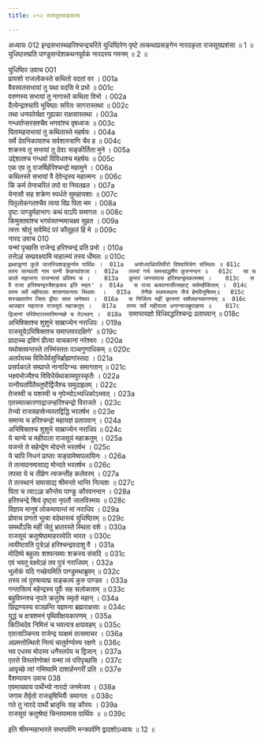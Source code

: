 ```yaml
---
title: ०१२ राजसूयसङ्कल्पः

---
```



अध्यायः 012
इन्द्रसभास्थहरिश्चन्द्रचरिते युधिष्ठिरेण पृष्टे तत्कथाप्रसङ्गेन नारदकृता राजसूयप्रशंसा ॥ 1 ॥ युधिष्ठरम्प्रति पाण्डुसन्देशकथनपूर्वकं नारदस्य गमनम् ॥ 2 ॥
	
युधिष्ठिर उवाच 	001  
प्रायशो राजलोकस्ते कथितो वदतां वर ।	001a  
वैवस्वतसभायां तु यथा वदसि मे प्रभो ॥	001c  
वरुणस्य सभायां तु नागास्ते कथिता विभो ।	002a  
दैत्येन्द्राश्चापि भूयिष्ठाः सरितः सागरास्तथा ॥	002c  
तथा धनपतेर्यक्षा गुह्यका राक्षसास्तथा ।	003a  
गन्धर्वाप्सरसश्चैव भगवांश्च वृषध्वजः ॥	003c  
पितामहसभायां तु कथितास्ते महर्षयः ।	004a  
सर्वे देवनिकायाश्च सर्वशास्त्राणि चैव ह ॥	004c  
शक्रस्य तु सभायां तु देवाः सङ्कीर्तिता मुने ।	005a  
उद्देशतश्च गन्धर्वा विविधाश्च महर्षयः ॥	005c  
एक एव तु राजर्षिर्हरिश्चन्द्रो महामुने ।	006a  
कथितस्ते सभायां वै देवेन्द्रस्य महात्मनः ॥	006c  
किं कर्म तेनाचरितं तपो वा नियतव्रत ।	007a  
येनासौ सह शक्रेण स्पर्धते सुमहायशाः ॥	007c  
पितृलोकगतश्चैव त्वया विप्र पिता मम ।	008a  
दृष्टः पाण्डुर्महाभागः कथं वाऽपि समागतः ॥	008c  
किमुक्तवांश्च भगवंस्तन्ममाचक्ष्व सुव्रत ।	009a  
त्वत्तः श्रोतुं सर्वमिदं परं कौतूहलं हि मे ॥	009c  
नारद उवाच 	010  
यन्मां पृच्छसि राजेन्द्र हरिश्चन्द्रं प्रति प्रभो ।	010a  
तत्तेऽहं सम्प्रवक्ष्यामि माहात्म्यं तस्य धीमतः ॥	010c  
` इक्ष्वाकूणां कुले जातस्त्रिशङ्कुर्नाम पार्थिवः ।	011a  
अयोध्याधिपतिर्वीरो विश्वामित्रेण संस्थितः ॥	011c  
तस्य सत्यवती नाम पत्नी केकयवंशजा ।	012a  
तस्यां गर्भः समभवद्धर्मेण कुरुनन्दन ॥	012c  
सा च काले महाभागा राजन्मासं प्रविश्य च ।	013a  
कुमारं जनयामास हरिश्चन्द्रमकल्मषम् ।	013c  
स वै राजा हरिश्चन्द्रस्त्रैशङ्कव इति स्मृतः' ॥	014a  
स राजा बलवानासीत्सम्राट् सर्वमहीक्षिताम् ।	014c  
तस्य सर्वे महीपालाः शासनावनताः स्थिताः  ।	015a  
तेनैकं रथमास्थाय जैत्रं हेमविभूषितम्॥	015c  
शस्त्रप्रतापेन जिता द्वीपाः सप्त जनेश्वर ।	016a  
स निर्जित्य महीं कृत्स्नां सशैलवनकाननाम् ॥	016c  
आजहार महाराज राजसूयं महाक्रतुम् ।	017a  
तस्य सर्वे महीपाला धनान्याजह्रुराज्ञया ॥	017c  
द्विजानां परिवेष्टारस्तस्मिन्यज्ञे च तेऽभवन् ।	018a  
`समाप्तयज्ञो विधिवद्धरिश्चन्द्रः प्रतापवान् ॥	018c  
अभिषिक्तश्च शुशुभे साम्राज्येन नराधिपः ।	019a  
राजसूयेऽभिषिक्तश्च समाप्तवरदक्षिणे' ॥	019c  
प्रादाच्च द्रविणं प्रीत्या याचकानां नरेश्वरः ।	020a  
यथोक्तवन्तस्ते तस्मिंस्ततः पञ्चगुणाधिकम् ॥	020c  
अतर्पयच्च विविधैर्वसुभिर्ब्राह्मणांस्तदा ।	021a  
प्रसर्पकाले सम्प्राप्ते नानादिग्भ्यः समागतान् ॥	021c  
भक्ष्यभोज्यैश्च विविधैर्यथाकामपुरस्कृतैः ।	022a  
रत्नौघतर्पितैस्तुष्टैर्द्विजैश्च समुदाहृतम् ।	022c  
तेजस्वी च यशस्वी च नृपेभ्योऽभ्यधिकोऽभवत् ।	023a  
एतस्मात्कारणाद्राजन्हरिश्चन्द्रो विराजते ।	023c  
तेभ्यो राजसहस्रेभ्यस्तद्विद्धि भरतर्षभ ॥	023e  
समाप्य च हरिश्चन्द्रो महायज्ञं प्रतापवान् ।	024a  
अभिषिक्तश्च शुशुभे साम्राज्येन नराधिप ॥	024c  
ये चान्ये च महीपाला राजसूयं महाक्रतुम् ।	025a  
यजन्ते ते सहेन्द्रेण मोदन्ते भरतर्षभ ।	025c  
ये चापि निधनं प्राप्ताः सङ्ग्रामेष्वपलायिनः ।	026a  
ते तत्सदनमासाद्य मोन्दते भरतर्षभ ॥	026c  
तपसा ये च तीव्रेण त्यजन्तीह कलेवरम् ।	027a  
ते तत्स्थानं समासाद्य श्रीमन्तो भान्ति नित्यशः ॥	027c  
पिता च त्वाऽऽह कौन्तेय पाण्डुः कौरवनन्दन ।	028a  
हरिश्चन्द्रे श्रियं दृष्ट्वा नृपतौ जातविस्मयः ॥	028c  
विज्ञाय मानुषं लोकमायान्तं मां नराधिप ।	029a  
प्रोवाच प्रणतो भूत्वा वदेथास्त्वं युधिष्ठिरम् ॥	029c  
समर्थोऽसि महीं जेतुं भ्रातरस्ते स्थिता वशे ।	030a  
राजसूयं क्रतुश्रेष्ठमाहरस्वेति भारत ॥	030c  
त्वयीष्टवति पुत्रेऽहं हरिश्चन्द्रवदाशु वै ।	031a  
मोदिष्ये बहुलाः शश्वत्समाः शक्रस्य संसदि ॥	031c  
एवं भवतु वक्ष्येऽहं तव पुत्रं नराधिपम् ।	032a  
भूलोकं यदि गच्छेयमिति पाण्डुमथाब्रुवम् ॥	032c  
तस्य त्वं पुरुषव्याघ्र सङ्कल्पं कुरु पाण्डव ।	033a  
गन्तासित्वं महेन्द्रस्य पूर्वैः सह सलोकताम् ॥	033c  
बहुविघ्नश्च नृपते क्रतुरेष स्मृतो महान् ।	034a  
छिद्राण्यस्य वाञ्छन्ति यज्ञघ्ना ब्रह्मराक्षसाः ॥	034c  
युद्धं च क्षत्रशमनं पृथिवीक्षयकारणम् ।	035a  
किञ्चिदेव निमित्तं च भवत्यत्र क्षयावहम् ॥	035c  
एतत्सञ्चिन्त्य राजेन्द्र यत्क्षमं तत्समाचर ।	036a  
अप्रमत्तोत्थितो नित्यं चातुर्वर्ण्यस्य रक्षणे ॥	036c  
भव एधस्व मोदस्व धनैस्तर्पय च द्विजान् ।	037a  
एतत्ते विस्तरेणोक्तं यन्मां त्वं परिपृच्छसि ।	037c  
आपृच्छे त्वां गमिष्यामि दाशार्हनगरीं प्रति ॥	037e  
वैशम्पायन उवाच 	038  
एवमाख्याय पार्थेभ्यो नारदो जनमेजय ।	038a  
जगाम तैर्वृतो राजन्नृषिभिर्यैः समागतः ॥	038c  
गते तु नारदे पार्थो भ्रातृभिः सह कौरवः ।	039a  
राजसूयं क्रतुश्रेष्ठं चिन्तयामास पार्थिवः ॥ ॥	039c  

इति श्रीमन्महाभारते सभापर्वणि मन्त्रपर्वणि द्वादशोऽध्यायः ॥ 12 ॥